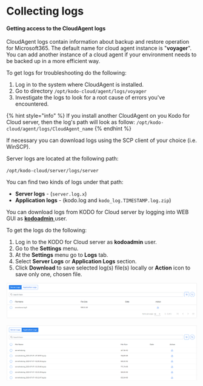 # Collecting logs

#### Getting access to the CloudAgent logs

CloudAgent logs contain information about backup and restore operation for Microsoft365. The default name for cloud agent instance is "**voyager**". You can add another instance of a cloud agent if your environment needs to be backed up in a more efficient way.    

To get logs for troubleshooting do the following:

1. Log in to the system where CloudAgent is installed.
2. Go to directory  `/opt/kodo-cloud/agent/logs/voyager`
3. Investigate the logs to look for a root cause of errors you've encountered.

{% hint style="info" %}
If you install another CloudAgent on you Kodo for Cloud server, then the log's path will look as follow: `/opt/kodo-cloud/agent/logs/CloudAgent_name`
{% endhint %}

If necessary you can download logs using the SCP client of your choice \(i.e. WinSCP\).

Server logs are located at the following path:

`/opt/kodo-cloud/server/logs/server`

You can find two kinds of logs under that path:

* **Server logs** - \(`server.log.x`\)
* **Application logs** - \(kodo.log and `kodo_log.TIMESTAMP.log.zip`\) 

You can download logs from KODO for Cloud server by logging into WEB GUI as [**kodoadmin** ](../administration/organizations-kodoadmin-dashboard-only/settings/kodo-admin.md)user.

To get the logs do the following:

1. Log in to the KODO for Cloud server as **kodoadmin** user.
2. Go to the **Settings** menu.
3. At the **Settings** menu go to **Logs** tab.
4. Select **Server Logs** or **Application Logs** section.
5. Click **Download** to save selected log\(s\) file\(s\) locally or **Action** icon to save only one, chosen file.

![](../.gitbook/assets/kodo-cloud-administration-settings-kodoadmin02.png)

![](../.gitbook/assets/kodo-cloud-administration-settings-kodoadmin03.png)



